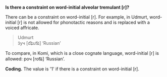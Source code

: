 **Is there a constraint on word-initial alveolar tremulant [r]?**

There can be a constraint on word-initial [r]. For example, in Udmurt, word-initial [r] is not allowed for phonotactic reasons and is replaced with a voiced affricate.

>Udmurt<br/>
>ӟуч [d͡ʑut͡ɕ] ‘Russian’ 

To compare, in Komi, which is a close cognate language, word-initial [r] is allowed: роч [rot͡ɕ] ‘Russian’.

**Coding.** The value is '1' if there is a constraint on word-initial [r].
